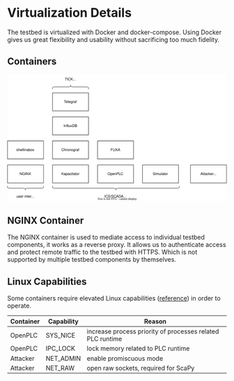 # Virtualization Details

The testbed is virtualized with Docker and docker-compose. Using Docker gives us great flexibility and usability without sacrificing too much fidelity.

## Containers

![Image](./images/containers.drawio.svg)

## NGINX Container

The NGINX container is used to mediate access to individual testbed components, it works as a reverse proxy.
It allows us to authenticate access and protect remote traffic to the testbed with HTTPS.
Which is not supported by multiple testbed components by themselves.


## Linux Capabilities

Some containers require elevated Linux capabilities ([reference](https://man7.org/linux/man-pages/man7/capabilities.7.html)) in order to operate.

|  Container | Capability |  Reason                                                    | 
|------------|------------|------------------------------------------------------------|
| OpenPLC  | SYS_NICE     | increase process priority of processes related PLC runtime |
| OpenPLC  | IPC_LOCK     | lock memory related to PLC runtime                         | 
| Attacker | NET_ADMIN    | enable promiscuous mode                                    |
| Attacker | NET_RAW      | open raw sockets, required for ScaPy                       |